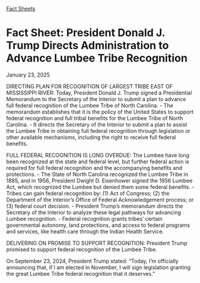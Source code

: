 [Fact Sheets](https://www.whitehouse.gov/fact-sheets/)

# 					Fact Sheet: President Donald J. Trump Directs Administration to Advance Lumbee Tribe Recognition 				

January 23, 2025

DIRECTING PLAN FOR RECOGNITION OF LARGEST TRIBE EAST OF MISSISSIPPI RIVER: Today, President Donald J. Trump signed a Presidential Memorandum to the Secretary of the Interior to submit a plan to advance full federal recognition of the Lumbee Tribe of North Carolina.
    - The memorandum establishes that it is the policy of the United States to support federal recognition and full tribal benefits for the Lumbee Tribe of North Carolina.
    - It directs the Secretary of the Interior to submit a plan to assist the Lumbee Tribe in obtaining full federal recognition through legislation or other available mechanisms, including the right to receive full federal benefits.  

FULL FEDERAL RECOGNITION IS LONG OVERDUE: The Lumbee have long been recognized at the state and federal level, but further federal action is required for full federal recognition and the accompanying benefits and protections.
    - The State of North Carolina recognized the Lumbee Tribe in 1885, and in 1956, President Dwight D. Eisenhower signed the 1956 Lumbee Act, which recognized the Lumbee but denied them some federal benefits.
    - Tribes can gain federal recognition by: (1) Act of Congress; (2) the Department of the Interior’s Office of Federal Acknowledgement process; or (3) federal court decision.       - President Trump’s memorandum directs the Secretary of the Interior to analyze these legal pathways for advancing Lumbee recognition. 
    - Federal recognition grants tribes’ certain governmental autonomy, land protections, and access to federal programs and services, like health care through the Indian Health Service.

DELIVERING ON PROMISE TO SUPPORT RECOGNITION: President Trump promised to support federal recognition of the Lumbee Tribe.

On September 23, 2024, President Trump stated: “Today, I’m officially announcing that, if I am elected in November, I will sign legislation granting the great Lumbee Tribe federal recognition that it deserves.”
